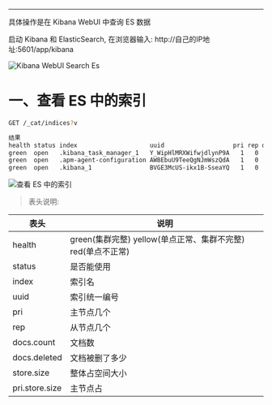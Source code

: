 


---

具体操作是在 Kibana WebUI 中查询 ES 数据

启动 Kibana 和 ElasticSearch, 在浏览器输入: http://自己的IP地址:5601/app/kibana

![Kibana WebUI Search Es](../../img/elasticsearch/常用操作/Kibana%20WebUI.png)

# 一、查看 ES 中的索引
```bash
GET /_cat/indices?v

结果
health status index                    uuid                   pri rep docs.count docs.deleted store.size pri.store.size
green  open   .kibana_task_manager_1   Y_WipHlMRXWifwjdlynP9A   1   0          2            0     39.8kb         39.8kb
green  open   .apm-agent-configuration AWBEbuU9TeeQgNJmWszQdA   1   0          0            0       283b           283b
green  open   .kibana_1                BVGE3McUS-ikx1B-SseaYQ   1   0         19            3     20.7kb         20.7kb
```
![查看 ES 中的索引](../../img/elasticsearch/常用操作/查看%20ES%20中的索引.png)

>表头说明:

表头 | 说明
---- | ----
health | green(集群完整) yellow(单点正常、集群不完整) red(单点不正常)
status | 是否能使用
index | 索引名
uuid | 索引统一编号
pri | 主节点几个
rep |从节点几个
docs.count | 文档数
docs.deleted | 文档被删了多少
store.size | 整体占空间大小
pri.store.size | 主节点占
 